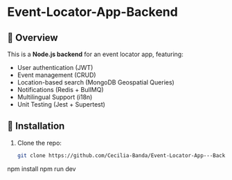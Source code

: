# Event-Locator-App-Backend

## 📌 Overview
This is a **Node.js backend** for an event locator app, featuring:
- User authentication (JWT)
- Event management (CRUD)
- Location-based search (MongoDB Geospatial Queries)
- Notifications (Redis + BullMQ)
- Multilingual Support (i18n)
- Unit Testing (Jest + Supertest)

## 🚀 Installation
1. Clone the repo:
   ```sh
   git clone https://github.com/Cecilia-Banda/Event-Locator-App---Backend.git

npm install
npm run dev
